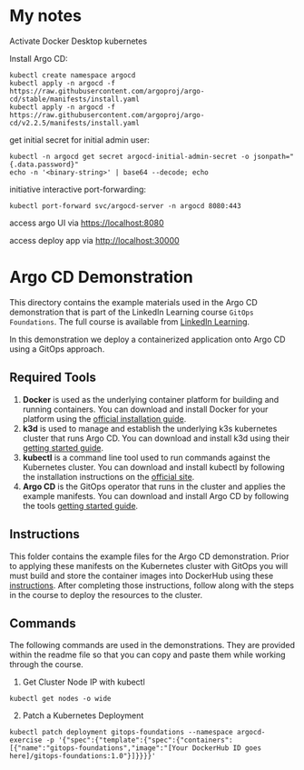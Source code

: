 # My notes

Activate Docker Desktop kubernetes

Install Argo CD:

``` shell
kubectl create namespace argocd
kubectl apply -n argocd -f https://raw.githubusercontent.com/argoproj/argo-cd/stable/manifests/install.yaml
kubectl apply -n argocd -f https://raw.githubusercontent.com/argoproj/argo-cd/v2.2.5/manifests/install.yaml
```

get initial secret for initial admin user:

``` shell
kubectl -n argocd get secret argocd-initial-admin-secret -o jsonpath="{.data.password}"
echo -n '<binary-string>' | base64 --decode; echo
```

initiative interactive port-forwarding:

``` shell
kubectl port-forward svc/argocd-server -n argocd 8080:443
```

access argo UI via <https://localhost:8080>

access deploy app via <http://localhost:30000>

# Argo CD Demonstration
This directory contains the example materials used in the Argo CD demonstration that is part of the LinkedIn Learning course `GitOps Foundations`. The full course is available from [LinkedIn Learning][lil-course-url].

In this demonstration we deploy a containerized application onto Argo CD using a GitOps approach.

## Required Tools
1.  **Docker** is used as the underlying container platform for building and running containers.  You can download and install Docker for your platform using the [official installation guide][docker-install].
2.  **k3d** is used to manage and establish the underlying k3s kubernetes cluster that runs Argo CD.  You can download and install k3d using their [getting started guide][k3d-start].
3.  **kubectl** is a command line tool used to run commands against the Kubernetes cluster.  You can download and install kubectl by following the installation instructions on the [official site][kube-site].
4.  **Argo CD** is the GitOps operator that runs in the cluster and applies the example manifests.  You can download and install Argo CD by following the tools [getting started guide][argo-start].

## Instructions
This folder contains the example files for the Argo CD demonstration.  Prior to applying these manifests on the Kubernetes cluster with GitOps you will must build and store the container images into DockerHub using these [instructions][setup-instructions].  After completing those instructions, follow along with the steps in the course to deploy the resources to the cluster.

## Commands
The following commands are used in the demonstrations.  They are provided within the readme file so that you can copy and paste them while working through the course.

1. Get Cluster Node IP with kubectl

```
kubectl get nodes -o wide
```

2. Patch a Kubernetes Deployment
```
kubectl patch deployment gitops-foundations --namespace argocd-exercise -p '{"spec":{"template":{"spec":{"containers":[{"name":"gitops-foundations","image":"[Your DockerHub ID goes here]/gitops-foundations:1.0"}]}}}}'
```

[0]: # (Replace these placeholder URLs with actual course URLs)

[lil-course-url]: https://www.linkedin.com/learning/
[lil-thumbnail-url]: http://
[k3d-start]: https://k3d.io/#installation
[docker-install]: https://docs.docker.com/engine/install/
[kube-site]: https://kubernetes.io/docs/tasks/tools/
[argo-start]: https://argoproj.github.io/argo-cd/getting_started/
[setup-instructions]: https://github.com/LinkedInLearning/gitops-foundations-env-2892009#installing

